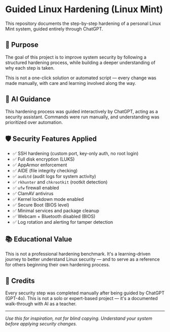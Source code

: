 # Guided Linux Hardening (Linux Mint)

This repository documents the step-by-step hardening of a personal Linux Mint system, guided entirely through ChatGPT.

## 🔐 Purpose

The goal of this project is to improve system security by following a structured hardening process, while building a deeper understanding of why each step is taken.

This is not a one-click solution or automated script — every change was made manually, with care and learning involved along the way.

## 🤖 AI Guidance

This hardening process was guided interactively by ChatGPT, acting as a security assistant. Commands were run manually, and understanding was prioritized over automation.

## 🛡️ Security Features Applied

- ✅ SSH hardening (custom port, key-only auth, no root login)
- ✅ Full disk encryption (LUKS)
- ✅ AppArmor enforcement
- ✅ AIDE (file integrity checking)
- ✅ `auditd` (audit logs for system activity)
- ✅ `rkhunter` and `chkrootkit` (rootkit detection)
- ✅ `ufw` firewall enabled
- ✅ ClamAV antivirus
- ✅ Kernel lockdown mode enabled
- ✅ Secure Boot (BIOS level)
- ✅ Minimal services and package cleanup
- ✅ Webcam + Bluetooth disabled (BIOS)
- ✅ Log rotation and alerting for tamper detection

## 📚 Educational Value

This is not a professional hardening benchmark. It's a learning-driven journey to better understand Linux security — and to serve as a reference for others beginning their own hardening process.

## 🧠 Credits

Every security step was completed manually after being guided by ChatGPT (GPT-4o). This is not a solo or expert-based project — it's a documented walk-through with AI as a teacher.

---

*Use this for inspiration, not for blind copying. Understand your system before applying security changes.*


